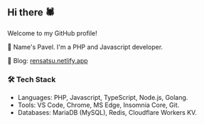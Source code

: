 <!--
![Waves](https://github.com/rensatsu/rensatsu/blob/master/waves.svg)
-->
## Hi there 🕷

Welcome to my GitHub profile!

🔸 Name's Pavel. I'm a PHP and Javascript developer.

🔸 Blog: [rensatsu.netlify.app](https://rensatsu.netlify.app)

### 🛠 Tech Stack
* Languages: PHP, Javascript, TypeScript, Node.js, Golang.
* Tools: VS Code, Chrome, MS Edge, Insomnia Core, Git.
* Databases: MariaDB (MySQL), Redis, Cloudflare Workers KV.

